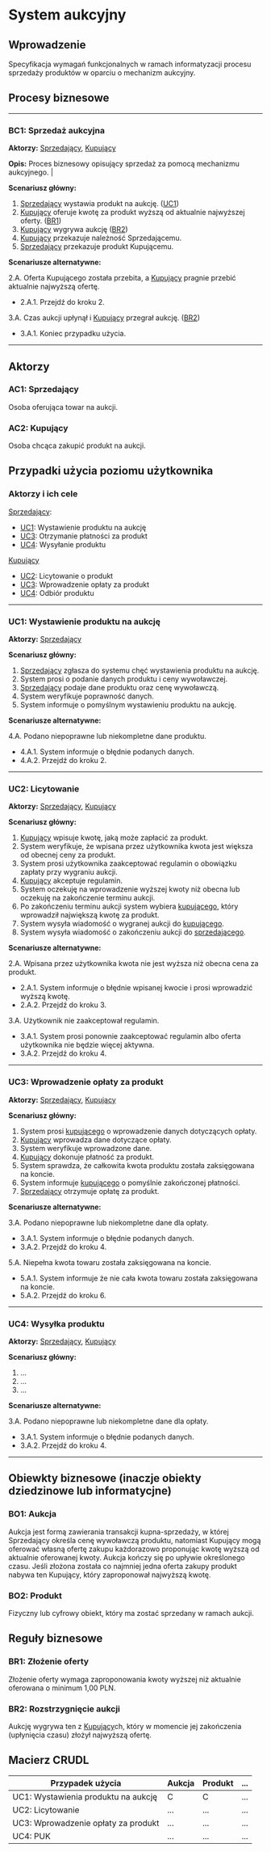 # System aukcyjny

## Wprowadzenie

Specyfikacja wymagań funkcjonalnych w ramach informatyzacji procesu sprzedaży produktów w oparciu o mechanizm aukcyjny. 

## Procesy biznesowe

--- 
<a id="bc1"></a>
### BC1: Sprzedaż aukcyjna 

**Aktorzy:** [Sprzedający](#ac1), [Kupujący](#ac2)

**Opis:** Proces biznesowy opisujący sprzedaż za pomocą mechanizmu aukcyjnego. |

**Scenariusz główny:**
1. [Sprzedający](#ac1) wystawia produkt na aukcję. ([UC1](#uc1))
2. [Kupujący](#ac2) oferuje kwotę za produkt wyższą od aktualnie najwyższej oferty. ([BR1](#br1))
3. [Kupujący](#ac2) wygrywa aukcję ([BR2](#br2))
4. [Kupujący](#ac2) przekazuje należność Sprzedającemu.
5. [Sprzedający](#ac1) przekazuje produkt Kupującemu.

**Scenariusze alternatywne:** 

2.A. Oferta Kupującego została przebita, a [Kupujący](#ac2) pragnie przebić aktualnie najwyższą ofertę.
* 2.A.1. Przejdź do kroku 2.

3.A. Czas aukcji upłynął i [Kupujący](#ac2) przegrał aukcję. ([BR2](#br2))
* 3.A.1. Koniec przypadku użycia.

---

## Aktorzy

<a id="ac1"></a>
### AC1: Sprzedający

Osoba oferująca towar na aukcji.

<a id="ac2"></a>
### AC2: Kupujący

Osoba chcąca zakupić produkt na aukcji.


## Przypadki użycia poziomu użytkownika

### Aktorzy i ich cele

[Sprzedający](#ac1):
* [UC1](#uc1): Wystawienie produktu na aukcję
* [UC3](#uc3): Otrzymanie płatności za produkt
* [UC4](#uc4): Wysyłanie produktu

[Kupujący](#ac2)
* [UC2](#uc2): Licytowanie o produkt
* [UC3](#uc3): Wprowadzenie opłaty za produkt
* [UC4](#uc4): Odbiór produktu

---
<a id="uc1"></a>
### UC1: Wystawienie produktu na aukcję

**Aktorzy:** [Sprzedający](#ac1)

**Scenariusz główny:**
1. [Sprzedający](#ac1) zgłasza do systemu chęć wystawienia produktu na aukcję.
2. System prosi o podanie danych produktu i ceny wywoławczej.
3. [Sprzedający](#ac1) podaje dane produktu oraz cenę wywoławczą.
4. System weryfikuje poprawność danych.
5. System informuje o pomyślnym wystawieniu produktu na aukcję.

**Scenariusze alternatywne:** 

4.A. Podano niepoprawne lub niekompletne dane produktu.
* 4.A.1. System informuje o błędnie podanych danych.
* 4.A.2. Przejdź do kroku 2.

---

<a id="uc2"></a>
### UC2: Licytowanie

**Aktorzy:** [Sprzedający](#ac1), [Kupujący](#ac2)

**Scenariusz główny:**
1. [Kupujący](#ac2) wpisuje kwotę, jaką może zapłacić za produkt.
2. System weryfikuje, że wpisana przez użytkownika kwota jest większa od obecnej ceny za produkt.
3. System prosi użytkownika zaakceptować regulamin o obowiązku zapłaty przy wygraniu aukcji.
4. [Kupujący](#ac2) akceptuje regulamin.
5. System oczekuję na wprowadzenie wyższej kwoty niż obecna lub oczekuję na zakończenie terminu aukcji.
6. Po zakończeniu terminu aukcji system wybiera [kupującego](#ac2), który wprowadził największą kwotę za produkt.
7. System wysyła wiadomość o wygranej aukcji do [kupującego](#ac2).
8. System wysyła wiadomość o zakończeniu aukcji do [sprzedającego](#ac1).

**Scenariusze alternatywne:** 

2.A. Wpisana przez użytkownika kwota nie jest wyższa niż obecna cena za produkt.
* 2.A.1. System informuje o błędnie wpisanej kwocie i prosi wprowadzić wyższą kwotę.
* 2.A.2. Przejdź do kroku 3.

3.A. Użytkownik nie zaakceptował regulamin.
* 3.A.1. System prosi ponownie zaakceptować regulamin albo oferta użytkownika nie będzie więcej aktywna.
* 3.A.2. Przejdź do kroku 4.

---

<a id="uc3"></a>
### UC3: Wprowadzenie opłaty za produkt

**Aktorzy:** [Sprzedający](#ac1), [Kupujący](#ac2)

**Scenariusz główny:** 
1. System prosi [kupującego](#ac2) o wprowadzenie danych dotyczących opłaty.
2. [Kupujący](#ac2) wprowadza dane dotyczące opłaty.
3. System weryfikuje wprowadzone dane.
4. [Kupujący](#ac2) dokonuje płatność za produkt.
5. System sprawdza, że całkowita kwota produktu została zaksięgowana na koncie.
6. System informuje [kupującego](#ac2) o pomyślnie zakończonej płatności. 
7. [Sprzedający](#ac1) otrzymuje opłatę za produkt.

**Scenariusze alternatywne:** 

3.A. Podano niepoprawne lub niekompletne dane dla opłaty.
* 3.A.1. System informuje o błędnie podanych danych.
* 3.A.2. Przejdź do kroku 4.

5.A. Niepełna kwota towaru została zaksięgowana na koncie.
* 5.A.1. System informuje że nie cała kwota towaru została zaksięgowana na koncie.
* 5.A.2. Przejdź do kroku 6.

---

<a id="uc4"></a>
### UC4: Wysyłka produktu

**Aktorzy:** [Sprzedający](#ac1), [Kupujący](#ac2)

**Scenariusz główny:** 
1. ...
2. ...
3. ...

**Scenariusze alternatywne:** 

3.A. Podano niepoprawne lub niekompletne dane dla opłaty.
* 3.A.1. System informuje o błędnie podanych danych.
* 3.A.2. Przejdź do kroku 4.
---

## Obiewkty biznesowe (inaczje obiekty dziedzinowe lub informatycjne)

### BO1: Aukcja

Aukcja jest formą zawierania transakcji kupna-sprzedaży, w której Sprzedający określa cenę wywoławczą produktu, natomiast Kupujący mogą oferować własną ofertę zakupu każdorazowo proponując kwotę wyższą od aktualnie oferowanej kwoty. Aukcja kończy się po upływie określonego czasu. Jeśli złożona została co najmniej jedna oferta zakupy produkt nabywa ten Kupujący, który zaproponował najwyższą kwotę. 

### BO2: Produkt

Fizyczny lub cyfrowy obiekt, który ma zostać sprzedany w ramach aukcji.

## Reguły biznesowe

<a id="br1"></a>
### BR1: Złożenie oferty

Złożenie oferty wymaga zaproponowania kwoty wyższej niż aktualnie oferowana o minimum 1,00 PLN.


<a id="br2"></a>
### BR2: Rozstrzygnięcie aukcji

Aukcję wygrywa ten z [Kupujący](#ac2)ch, który w momencie jej zakończenia (upłynięcia czasu) złożył najwyższą ofertę.

## Macierz CRUDL


| Przypadek użycia                                  | Aukcja | Produkt | ... |
| ------------------------------------------------- | ------ | ------- | --- |
| UC1: Wystawienia produktu na aukcję               |    C   |    C    | ... |
| UC2: Licytowanie                                               |  ...   |  ...    | ... |
UC3: Wprowadzenie opłaty za produkt                                              |  ...   |  ...    | ... |
UC4: PUK                                              |  ...   |  ...    | ... |


